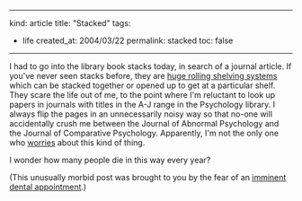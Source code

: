 -----
kind: article
title: "Stacked"
tags:
- life
created_at: 2004/03/22
permalink: stacked
toc: false
-----

<p>I had to go into the library book stacks today, in search of a journal article. If you've never seen stacks before, they are <a href="http://www.borroughs.com/Products/HighDensity/AisleSaver.html" title="Borroughs shelving systems">huge rolling shelving systems</a> which can be stacked together or opened up to get at a particular shelf. They scare the life out of me, to the point where I'm reluctant to look up papers in journals with titles in the A-J range in the Psychology library. I always flip the pages in an unnecessarily noisy way so that no-one will accidentally crush me between the Journal of Abnormal Psychology and the Journal of Comparative Psychology. Apparently, I'm not the only one who <a href="http://wildcat.arizona.edu//papers/89/120/05_1_m.html" title="Arizona Daily Wildcat">worries</a> about this kind of thing.</p>

<p>I wonder how many people die in this way every year?</p>

<p>(This unusually morbid post was brought to you by the fear of an <a href="http://www.rousette.org.uk/blog/archives/dental-anguish" title="Dental anguish">imminent dental appointment</a>.)</p>


